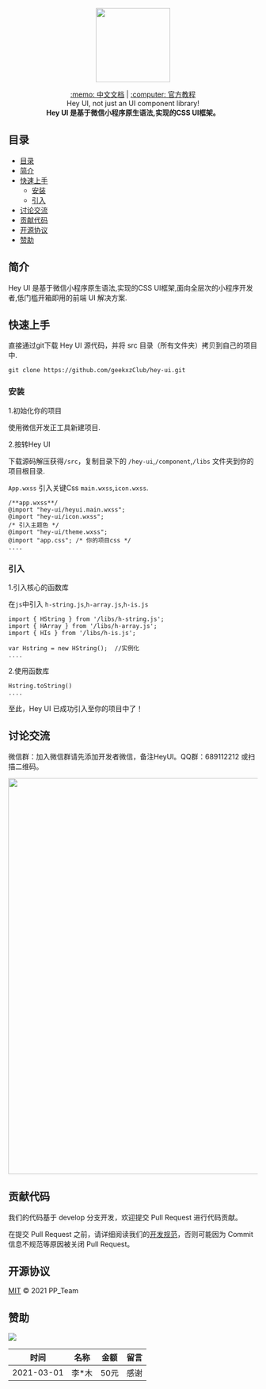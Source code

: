 <p align="center">
    <img width="150" class="QR-img" src="https://oss.geekxz.com/hey-ui-oss/logo.jpg">
</p>

<div align="center">
    <span><a target="_blank" href="http://heyui.geekxz.com/component/basic/button.html">:memo: 中文文档</a></span>
    <span>|</span>
    <span><a target="_blank" href="http://heyui.geekxz.com/component/basic/button.html">:computer: 官方教程</a></span>
</div>

<div align="center">
    <span>Hey UI, not just an UI component library!</span><br/>
    <strong>Hey UI 是基于微信小程序原生语法,实现的CSS UI框架。</strong>
</div>



## 目录

- [目录](#目录)
- [简介](#简介)
- [快速上手](#快速上手)
  - [安装](#安装)
  - [引入](#引入)
- [讨论交流](#讨论交流)
- [贡献代码](#贡献代码)
- [开源协议](#开源协议)
- [赞助](#赞助)


## 简介

  Hey UI 是基于微信小程序原生语法,实现的CSS UI框架,面向全层次的小程序开发者,低门槛开箱即用的前端 UI 解决方案.


## 快速上手

  直接通过git下载 Hey UI 源代码，并将 src 目录（所有文件夹）拷贝到自己的项目中.
  ```
  git clone https://github.com/geekxzClub/hey-ui.git
  ```


### 安装

1.初始化你的项目

  使用微信开发正工具新建项目.

2.按转Hey UI

  下载源码解压获得`/src`，复制目录下的 `/hey-ui`,`/component`,`/libs` 文件夹到你的项目根目录.

  `App.wxss` 引入关键Css `main.wxss`,`icon.wxss`.

  ```
  /**app.wxss**/
  @import "hey-ui/heyui.main.wxss";
  @import "hey-ui/icon.wxss";
  /* 引入主题色 */
  @import "hey-ui/theme.wxss";
  @import "app.css"; /* 你的项目css */
  ....
  ```
### 引入

1.引入核心的函数库

  在`js`中引入 `h-string.js`,`h-array.js`,`h-is.js`
  ```
  import { HString } from '/libs/h-string.js';
  import { HArray } from '/libs/h-array.js';
  import { HIs } from '/libs/h-is.js';

  var Hstring = new HString();  //实例化 
  ....
  ```

2.使用函数库

  ```
  Hstring.toString()
  ....

  ```
  至此，Hey UI 已成功引入至你的项目中了！

## 讨论交流

微信群：加入微信群请先添加开发者微信，备注HeyUI。QQ群：689112212 或扫描二维码。

<p align="center">
    <img width="800" class="QR-img" src="https://oss.geekxz.com/hey-ui-oss/communication.png">
</p>

## 贡献代码

我们的代码基于 develop 分支开发，欢迎提交 Pull Request 进行代码贡献。

在提交 Pull Request 之前，请详细阅读我们的[开发规范](http://heyui.geekxz.com/start/contribute.html)，否则可能因为 Commit 信息不规范等原因被关闭 Pull Request。


## 开源协议

[MIT](LICENSE) © 2021  PP_Team


## 赞助

![](https://oss.geekxz.com/hey-ui-oss/communication.png)

| 时间        	| 名称          | 金额   | 留言  		|
| ------------- |:-------------:| :-----:|:-------------|
| 2021-03-01    |李*木			| 50元 	 |感谢